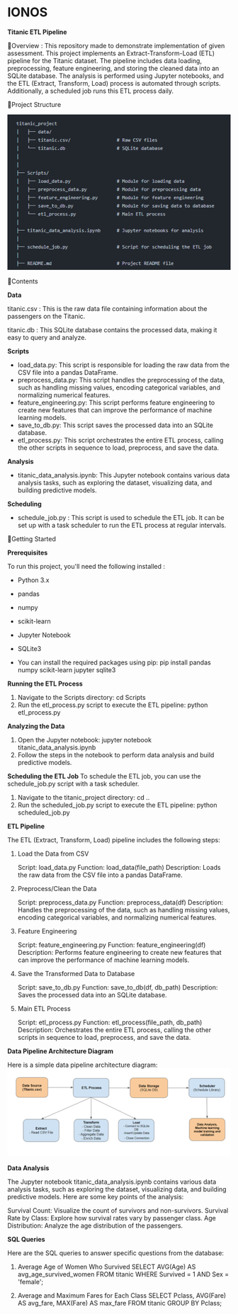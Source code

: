 # IONOS

**Titanic ETL Pipeline**

🔹Overview : This repository made to demonstrate implementation of given assessment. This project implements an Extract-Transform-Load (ETL) pipeline for the Titanic dataset. The pipeline includes data loading, preprocessing, feature engineering, and storing the cleaned data into an SQLite database. The analysis is performed using Jupyter notebooks, and the ETL (Extract, Transform, Load) process is automated through scripts. Additionally, a scheduled job runs this ETL process daily.


🔸Project Structure

![Project Structure](https://github.com/dbda-pooja/IONOS/blob/main/titanic_project/Architecture_diagram/project_structure.png)

🔸Contents

**Data**

titanic.csv : This is the raw data file containing information about the passengers on the Titanic.

titanic.db : This SQLite database contains the processed data, making it easy to query and analyze.

**Scripts**
* load_data.py: This script is responsible for loading the raw data from the CSV file into a pandas DataFrame.
* preprocess_data.py: This script handles the preprocessing of the data, such as handling missing values, encoding categorical variables, and normalizing numerical features.
* feature_engineering.py: This script performs feature engineering to create new features that can improve the performance of machine learning models.
* save_to_db.py: This script saves the processed data into an SQLite database.
* etl_process.py: This script orchestrates the entire ETL process, calling the other scripts in sequence to load, preprocess, and save the data.



**Analysis**

* titanic_data_analysis.ipynb: This Jupyter notebook contains various data analysis tasks, such as exploring the dataset, visualizing data, and building predictive models.


**Scheduling**

* schedule_job.py : This script is used to schedule the ETL job. It can be set up with a task scheduler to run the ETL process at regular intervals.

🔸Getting Started

**Prerequisites**

To run this project, you'll need the following installed :
* Python 3.x
* pandas
* numpy
* scikit-learn
* Jupyter Notebook
* SQLite3

* You can install the required packages using pip: 
pip install pandas numpy scikit-learn jupyter sqlite3

**Running the ETL Process**
1. Navigate to the Scripts directory: 
    cd Scripts
2. Run the etl_process.py script to execute the ETL pipeline:
    python etl_process.py

**Analyzing the Data**
1. Open the Jupyter notebook:
    jupyter notebook titanic_data_analysis.ipynb
2. Follow the steps in the notebook to perform data analysis and build predictive models.

**Scheduling the ETL Job**
To schedule the ETL job, you can use the schedule_job.py script with a task scheduler. 
1. Navigate to the titanic_project directory: 
    cd ..
2. Run the scheduled_job.py script to execute the ETL pipeline:
    python scheduled_job.py

**ETL Pipeline**

The ETL (Extract, Transform, Load) pipeline includes the following steps:

1. Load the Data from CSV

    Script: load_data.py
    Function: load_data(file_path)
    Description: Loads the raw data from the CSV file into a pandas DataFrame.

2.  Preprocess/Clean the Data

     Script: preprocess_data.py
    Function: preprocess_data(df)
    Description: Handles the preprocessing of the data, such as handling missing values, encoding categorical variables, and normalizing numerical features.

4.  Feature Engineering

    Script: feature_engineering.py
    Function: feature_engineering(df)
    Description: Performs feature engineering to create new features that can improve the performance of machine learning models.

6.  Save the Transformed Data to Database

    Script: save_to_db.py
    Function: save_to_db(df, db_path)
    Description: Saves the processed data into an SQLite database.

8.  Main ETL Process

    Script: etl_process.py
    Function: etl_process(file_path, db_path)
    Description: Orchestrates the entire ETL process, calling the other scripts in sequence to load, preprocess, and save the data.



**Data Pipeline Architecture Diagram**


Here is a simple data pipeline architecture diagram:
![Data Pipeline Architecture Diagram](https://github.com/dbda-pooja/IONOS/blob/main/titanic_project/Architecture_diagram/data_pipeline_architecture_diagram.png)


**Data Analysis**

The Jupyter notebook titanic_data_analysis.ipynb contains various data analysis tasks, such as exploring the dataset, visualizing data, and building predictive models. Here are some key points of the analysis:

Survival Count: Visualize the count of survivors and non-survivors.
Survival Rate by Class: Explore how survival rates vary by passenger class.
Age Distribution: Analyze the age distribution of the passengers.


**SQL Queries**

Here are the SQL queries to answer specific questions from the database:

1. Average Age of Women Who Survived
    SELECT AVG(Age) AS avg_age_survived_women
    FROM titanic
    WHERE Survived = 1 AND Sex = 'female';

2. Average and Maximum Fares for Each Class
    SELECT Pclass, AVG(Fare) AS avg_fare, MAX(Fare) AS max_fare
    FROM titanic
    GROUP BY Pclass;




